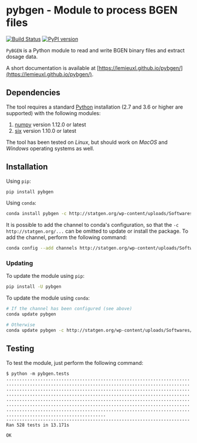 # pybgen - Module to process BGEN files

[![Build Status](https://github.com/lemieuxl/pybgen/actions/workflows/python-app.yml/badge.svg?branch=master)](https://github.com/lemieuxl/pybgen/actions)
[![PyPI version](https://badgen.net/pypi/v/pybgen)](https://pypi.org/project/pybgen/)

`PyBGEN` is a Python module to read and write BGEN binary files and extract
dosage data.

A short documentation is available at
[https://lemieuxl.github.io/pybgen/](https://lemieuxl.github.io/pybgen/).

## Dependencies

The tool requires a standard [Python](http://python.org/) installation (2.7 and
3.6 or higher are supported) with the following modules:

1. [numpy](http://www.numpy.org/) version 1.12.0 or latest
2. [six](https://pythonhosted.org/six/) version 1.10.0 or latest

The tool has been tested on *Linux*, but should work on *MacOS* and *Windows*
operating systems as well.

## Installation

Using `pip`:

```bash
pip install pybgen
```

Using `conda`:

```bash
conda install pybgen -c http://statgen.org/wp-content/uploads/Softwares/pybgen
```

It is possible to add the channel to conda's configuration, so that the
`-c http://statgen.org/...` can be omitted to update or install the package.
To add the channel, perform the following command:

```bash
conda config --add channels http://statgen.org/wp-content/uploads/Softwares/pybgen
```

### Updating

To update the module using `pip`:

```bash
pip install -U pybgen
```

To update the module using `conda`:

```bash
# If the channel has been configured (see above)
conda update pybgen

# Otherwise
conda update pybgen -c http://statgen.org/wp-content/uploads/Softwares/pybgen
```

## Testing

To test the module, just perform the following command:

```console
$ python -m pybgen.tests
......................................................................
......................................................................
......................................................................
......................................................................
......................................................................
......................................................................
......................................................................
......................................
----------------------------------------------------------------------
Ran 528 tests in 13.171s

OK
```

